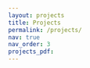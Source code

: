 ```yaml
---
layout: projects
title: Projects
permalink: /projects/
nav: true
nav_order: 3
projects_pdf:
---
```





<!-- ---
layout: page
title: Projects
permalink: /projects/
description: A growing collection of your cool projects.
nav: true
nav_order: 3
display_categories: [work, fun, Course]
horizontal: false
---
 -->



<!-- pages/projects.md -->
<!-- <div class="projects">
{%- if site.enable_project_categories and page.display_categories %} -->
  <!-- Display categorized projects -->
  <!-- {%- for category in page.display_categories %}
  <h2 class="category">{{ category }}</h2>
  {%- assign categorized_projects = site.projects | where: "category", category -%}
  {%- assign sorted_projects = categorized_projects | sort: "importance" %} -->
  <!-- Generate cards for each project -->
  <!-- {% if page.horizontal -%}
  <div class="container">
    <div class="row row-cols-2">
    {%- for project in sorted_projects -%}
      {% include projects_horizontal.html %}
    {%- endfor %}
    </div>
  </div>
  {%- else -%}
  <div class="grid">
    {%- for project in sorted_projects -%}
      {% include projects.html %}
    {%- endfor %}
  </div>
  {%- endif -%}
  {% endfor %}

{%- else -%} -->
<!-- Display projects without categories -->
  <!-- {%- assign sorted_projects = site.projects | sort: "importance" -%} -->
  <!-- Generate cards for each project -->
  <!-- {% if page.horizontal -%}
  <div class="container">
    <div class="row row-cols-2">
    {%- for project in sorted_projects -%}
      {% include projects_horizontal.html %}
    {%- endfor %}
    </div>
  </div>
  {%- else -%}
  <div class="grid">
    {%- for project in sorted_projects -%}
      {% include projects.html %}
    {%- endfor %}
  </div>
  {%- endif -%}
{%- endif -%}
</div> -->
